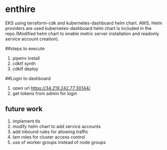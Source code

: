 # enthire
EKS using terraform-cdk and kubernetes-dashboard helm chart.
AWS, Helm providers are used
kubernetes-dashboard helm chart is included in the repo.(Modified helm chart to enable metric server installation and readonly service account creation).

##steps to execute
1. pipenv install
2. cdktf synth
3. cdktf deploy

##Login to dashboard
1. open url https://34.219.242.77:30144/
2. get tokens from admin for login

## future work
1. implement tls
2. modify helm chart to add service accounts
3. add inbound rules for allowing traffic
4. Iam roles for cluster access control
5. use of worker groups instead of node groups
